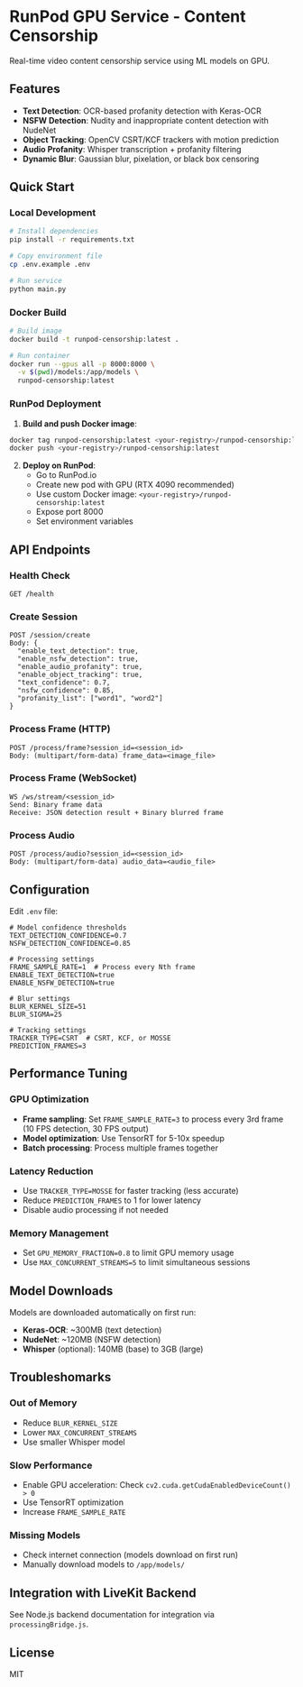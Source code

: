 # RunPod GPU Service - Content Censorship

Real-time video content censorship service using ML models on GPU.

## Features

- **Text Detection**: OCR-based profanity detection with Keras-OCR
- **NSFW Detection**: Nudity and inappropriate content detection with NudeNet
- **Object Tracking**: OpenCV CSRT/KCF trackers with motion prediction
- **Audio Profanity**: Whisper transcription + profanity filtering
- **Dynamic Blur**: Gaussian blur, pixelation, or black box censoring

## Quick Start

### Local Development

```bash
# Install dependencies
pip install -r requirements.txt

# Copy environment file
cp .env.example .env

# Run service
python main.py
```

### Docker Build

```bash
# Build image
docker build -t runpod-censorship:latest .

# Run container
docker run --gpus all -p 8000:8000 \
  -v $(pwd)/models:/app/models \
  runpod-censorship:latest
```

### RunPod Deployment

1. **Build and push Docker image**:
```bash
docker tag runpod-censorship:latest <your-registry>/runpod-censorship:latest
docker push <your-registry>/runpod-censorship:latest
```

2. **Deploy on RunPod**:
   - Go to RunPod.io
   - Create new pod with GPU (RTX 4090 recommended)
   - Use custom Docker image: `<your-registry>/runpod-censorship:latest`
   - Expose port 8000
   - Set environment variables

## API Endpoints

### Health Check
```
GET /health
```

### Create Session
```
POST /session/create
Body: {
  "enable_text_detection": true,
  "enable_nsfw_detection": true,
  "enable_audio_profanity": true,
  "enable_object_tracking": true,
  "text_confidence": 0.7,
  "nsfw_confidence": 0.85,
  "profanity_list": ["word1", "word2"]
}
```

### Process Frame (HTTP)
```
POST /process/frame?session_id=<session_id>
Body: (multipart/form-data) frame_data=<image_file>
```

### Process Frame (WebSocket)
```
WS /ws/stream/<session_id>
Send: Binary frame data
Receive: JSON detection result + Binary blurred frame
```

### Process Audio
```
POST /process/audio?session_id=<session_id>
Body: (multipart/form-data) audio_data=<audio_file>
```

## Configuration

Edit `.env` file:

```env
# Model confidence thresholds
TEXT_DETECTION_CONFIDENCE=0.7
NSFW_DETECTION_CONFIDENCE=0.85

# Processing settings
FRAME_SAMPLE_RATE=1  # Process every Nth frame
ENABLE_TEXT_DETECTION=true
ENABLE_NSFW_DETECTION=true

# Blur settings
BLUR_KERNEL_SIZE=51
BLUR_SIGMA=25

# Tracking settings
TRACKER_TYPE=CSRT  # CSRT, KCF, or MOSSE
PREDICTION_FRAMES=3
```

## Performance Tuning

### GPU Optimization

- **Frame sampling**: Set `FRAME_SAMPLE_RATE=3` to process every 3rd frame (10 FPS detection, 30 FPS output)
- **Model optimization**: Use TensorRT for 5-10x speedup
- **Batch processing**: Process multiple frames together

### Latency Reduction

- Use `TRACKER_TYPE=MOSSE` for faster tracking (less accurate)
- Reduce `PREDICTION_FRAMES` to 1 for lower latency
- Disable audio processing if not needed

### Memory Management

- Set `GPU_MEMORY_FRACTION=0.8` to limit GPU memory usage
- Use `MAX_CONCURRENT_STREAMS=5` to limit simultaneous sessions

## Model Downloads

Models are downloaded automatically on first run:

- **Keras-OCR**: ~300MB (text detection)
- **NudeNet**: ~120MB (NSFW detection)
- **Whisper** (optional): 140MB (base) to 3GB (large)

## Troubleshomarks

### Out of Memory

- Reduce `BLUR_KERNEL_SIZE`
- Lower `MAX_CONCURRENT_STREAMS`
- Use smaller Whisper model

### Slow Performance

- Enable GPU acceleration: Check `cv2.cuda.getCudaEnabledDeviceCount() > 0`
- Use TensorRT optimization
- Increase `FRAME_SAMPLE_RATE`

### Missing Models

- Check internet connection (models download on first run)
- Manually download models to `/app/models/`

## Integration with LiveKit Backend

See Node.js backend documentation for integration via `processingBridge.js`.

## License

MIT
